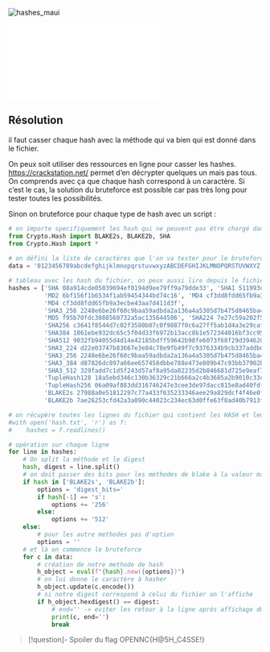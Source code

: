 
![hashes_maui](../../../../attachements/hashes_maui.png)

![hash](../../../../attachements/hash.txt)
## Résolution

il faut casser chaque hash avec la méthode qui va bien qui est donné dans le fichier.

On peux soit utiliser des ressources en ligne pour casser les hashes. https://crackstation.net/ permet d’en décrypter quelques un mais pas tous. On comprends avec ça que chaque hash correspond à un caractère. Si c’est le cas, la solution du bruteforce est possible car pas très long pour tester toutes les possibilités.

Sinon on bruteforce pour chaque type de hash avec un script : 

```python
# on importe specifiquement les hash qui ne peuvent pas être chargé dans le import *  
from Crypto.Hash import BLAKE2s, BLAKE2b, SHA  
from Crypto.Hash import *  
  
# on défini la liste de caractères que l'on va tester pour le bruteforce  
data = '0123456789abcdefghijklmnopqrstuvwxyzABCDEFGHIJKLMNOPQRSTUVWXYZ!#$%&()*+,-./:;<=>?@[\]^_`{|}~ '  

# tableau avec les hash du fichier, on peux aussi lire depuis le fichier directement si besoin
hashes = ['SHA 08a914cde05039694ef0194d9ee79ff9a79dde33', 'SHA1 511993d3c99719e38a6779073019dacd7178ddb9',  
          'MD2 6bf156f1b6534f1ab59454344bd74c16', 'MD4 cf3dd8fdd65fb9a3ecbe43aa7d411d3f',  
          'MD4 cf3dd8fdd65fb9a3ecbe43aa7d411d3f',  
          'SHA3_256 2248e6be26f60c9baa59adbda2a136a4a5305d7b475d8465ba4911b4886e39a5',  
          'MD5 f95b70fdc3088560732a5ac135644506', 'SHA224 7e27c59a202f5e2b2b3b5458300140ef7aa7edc3a97a605b788546a1',  
          'SHA256 c3641f8544d7c02f3580b07c0f9887f0c6a27ff5ab1d4a3e29caf197cfc299ae',  
          'SHA384 1861ebe932dc65c5f04d33f6972b13acc8b1e572344016bf3cc950f60bfad6fdc0e32f0318e8bba57cf756eac0a49fce',  
          'SHA512 9032fb94055d4d14e42185bdff59642b98fe6073f68f29d394620c4e698a86fb2e51351ca6997e6a164aae0b871cf789fbc6e0d863733d05903b4eb11be58d9c',  
          'SHA3_224 d22e03747b83667e3e84c78e9fb49f7c9376334b9cb337addbdf3ff9',  
          'SHA3_256 2248e6be26f60c9baa59adbda2a136a4a5305d7b475d8465ba4911b4886e39a5',  
          'SHA3_384 d87826dc897a66ee657458dbbe788e473e809b47c93bb37902b74b53999ae64a0ecdc8f76b28b608c2bf66f836d1b8d9',  
          'SHA3_512 329fadd7c1d5f243d57af8a95da82235d2b846681d725e9eaf7095800fa66197144044622c79b37b9e501966e6a35a866ebf03d0b3033e446b993d3f5b193de3',  
          'TupleHash128 18a5ebd346c130b36329c21b666a2c4b3685a2b9010c33cc7b50c8e167dbd764f4d489ca8c2036dedc0cb7385ac03ed310ede3b71c8a790e2504c63cd22f21a8',  
          'TupleHash256 06a09af883dd316746247e3cee3de97dacc815e8ad40fdfb4e74a61137a54e6d75bbcab13f751e6f01d29b4f6ecdd52ed0abe03e910644d86f2db8d6920dc4e6',  
          'BLAKE2s 27988a0e51812297c77a433f635233346aee29a829dcf4f46e0f58f402c6cfcb',  
          'BLAKE2b 7ae26253cfd42a3a090c44023c234ec63d0ffe63f8ad40b7913f3f646503b7a7cb8ac571d42a311ef71508344de72f30b57e5c100b402130060ebc947e07a59b']

# on récupère toutes les lignes du fichier qui contient les HASH et leurs méthodes  
#with open('hash.txt', 'r') as f:  
#    hashes = f.readlines()  

# opération sur chaque ligne  
for line in hashes:  
    # On split la méthode et le digest  
    hash, digest = line.split()  
    # on doit passer des bits pour les méthodes de blake à la valeur maximale sinon ça ne se correspondra pas  
    if hash in ['BLAKE2s', 'BLAKE2b']:  
        options = 'digest_bits='  
        if hash[-1] == 's':  
            options += '256'  
        else:  
            options += '512'  
    else:  
        # pour les autre methodes pas d'option  
        options = ''  
    # et là on commence le bruteforce  
    for c in data:  
        # création de notre methode de hash  
        h_object = eval(f"{hash}.new({options})")  
        # on lui donne le caractère à hasher  
        h_object.update(c.encode())  
        # si notre digest correspond à celui du fichier on l'affiche  
        if h_object.hexdigest() == digest:  
            # end='' -> eviter les retour à la ligne après affichage du résultat  
            print(c, end='')  
            break
```


>[!question]- Spoiler du flag
> OPENNC{H@5H_C4SSE!}

